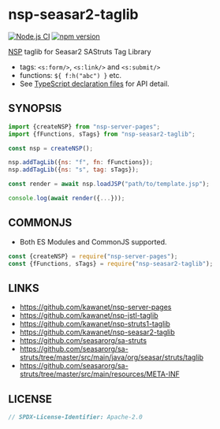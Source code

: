 # nsp-seasar2-taglib

[![Node.js CI](https://github.com/kawanet/nsp-seasar2-taglib/workflows/Node.js%20CI/badge.svg?branch=main)](https://github.com/kawanet/nsp-seasar2-taglib/actions/)
[![npm version](https://img.shields.io/npm/v/nsp-seasar2-taglib)](https://www.npmjs.com/package/nsp-seasar2-taglib)

[NSP](https://github.com/kawanet/nsp-server-pages) taglib for Seasar2 SAStruts Tag Library

- tags: `<s:form/>`, `<s:link/>` and `<s:submit/>`
- functions: `${ f:h("abc") }` etc.
- See [TypeScript declaration files](https://github.com/kawanet/nsp-seasar2-taglib/blob/main/types/) for API detail.

## SYNOPSIS

```js
import {createNSP} from "nsp-server-pages";
import {fFunctions, sTags} from "nsp-seasar2-taglib";

const nsp = createNSP();

nsp.addTagLib({ns: "f", fn: fFunctions});
nsp.addTagLib({ns: "s", tag: sTags});

const render = await nsp.loadJSP("path/to/template.jsp");

console.log(await render({...}));
```

## COMMONJS

- Both ES Modules and CommonJS supported.

```js
const {createNSP} = require("nsp-server-pages");
const {fFunctions, sTags} = require("nsp-seasar2-taglib");
```

## LINKS

- https://github.com/kawanet/nsp-server-pages
- https://github.com/kawanet/nsp-jstl-taglib
- https://github.com/kawanet/nsp-struts1-taglib
- https://github.com/kawanet/nsp-seasar2-taglib
- https://github.com/seasarorg/sa-struts
- https://github.com/seasarorg/sa-struts/tree/master/src/main/java/org/seasar/struts/taglib
- https://github.com/seasarorg/sa-struts/tree/master/src/main/resources/META-INF

## LICENSE

```js
// SPDX-License-Identifier: Apache-2.0
```
